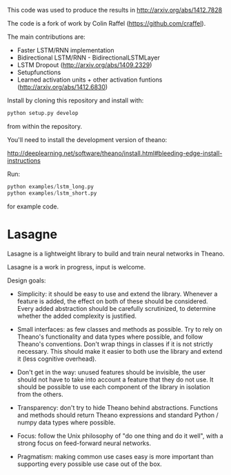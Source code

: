 This code was used to produce the results in http://arxiv.org/abs/1412.7828

The code is a fork of work by Colin Raffel (https://github.com/craffel).

The main contributions are:

*  Faster LSTM/RNN implementation
*  Bidirectional LSTM/RNN - BidirectionalLSTMLayer
*  LSTM Dropout  (http://arxiv.org/abs/1409.2329)
*  Setupfunctions
*  Learned activation units + other activation funtions (http://arxiv.org/abs/1412.6830)

Install by cloning this repository and install with:

```PYTHON
python setup.py develop
```

from within the repository.

You'll need to install the development version of theano:

http://deeplearning.net/software/theano/install.html#bleeding-edge-install-instructions

Run:

```PYTHON
python examples/lstm_long.py
python examples/lstm_short.py
```

for example code.

Lasagne
=======

Lasagne is a lightweight library to build and train neural networks in Theano.

Lasagne is a work in progress, input is welcome.

Design goals:

* Simplicity: it should be easy to use and extend the library. Whenever a feature is added, the effect on both of these should be considered. Every added abstraction should be carefully scrutinized, to determine whether the added complexity is justified.

* Small interfaces: as few classes and methods as possible. Try to rely on Theano's functionality and data types where possible, and follow Theano's conventions. Don't wrap things in classes if it is not strictly necessary. This should make it easier to both use the library and extend it (less cognitive overhead).

* Don't get in the way: unused features should be invisible, the user should not have to take into account a feature that they do not use. It should be possible to use each component of the library in isolation from the others.

* Transparency: don't try to hide Theano behind abstractions. Functions and methods should return Theano expressions and standard Python / numpy data types where possible.

* Focus: follow the Unix philosophy of "do one thing and do it well", with a strong focus on feed-forward neural networks.

* Pragmatism: making common use cases easy is more important than supporting every possible use case out of the box.
